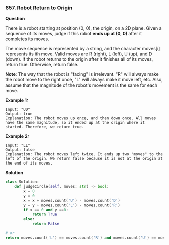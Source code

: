 ### 657. Robot Return to Origin

**Question**

There is a robot starting at position (0, 0), the origin, on a 2D plane. Given a sequence of its moves, judge if this robot **ends up at (0, 0)** after it completes its moves.

The move sequence is represented by a string, and the character moves[i] represents its ith move. Valid moves are R (right), L (left), U (up), and D (down). If the robot returns to the origin after it finishes all of its moves, return true. Otherwise, return false.

**Note**: The way that the robot is "facing" is irrelevant. "R" will always make the robot move to the right once, "L" will always make it move left, etc. Also, assume that the magnitude of the robot's movement is the same for each move.

**Example 1:**

```
Input: "UD"
Output: true 
Explanation: The robot moves up once, and then down once. All moves have the same magnitude, so it ended up at the origin where it started. Therefore, we return true.
```

 

**Example 2:**

```
Input: "LL"
Output: false
Explanation: The robot moves left twice. It ends up two "moves" to the left of the origin. We return false because it is not at the origin at the end of its moves.
```



**Solution**

```python
class Solution:
    def judgeCircle(self, moves: str) -> bool:
        x = 0 
        y = 0
        x = x + moves.count('U') - moves.count('D')
        y = y + moves.count('L') - moves.count('R')
        if x == 0 and y ==0:
            return True
        else:
            return False
          
# or
return moves.count('L') == moves.count('R') and moves.count('U') == moves.count('D')
```